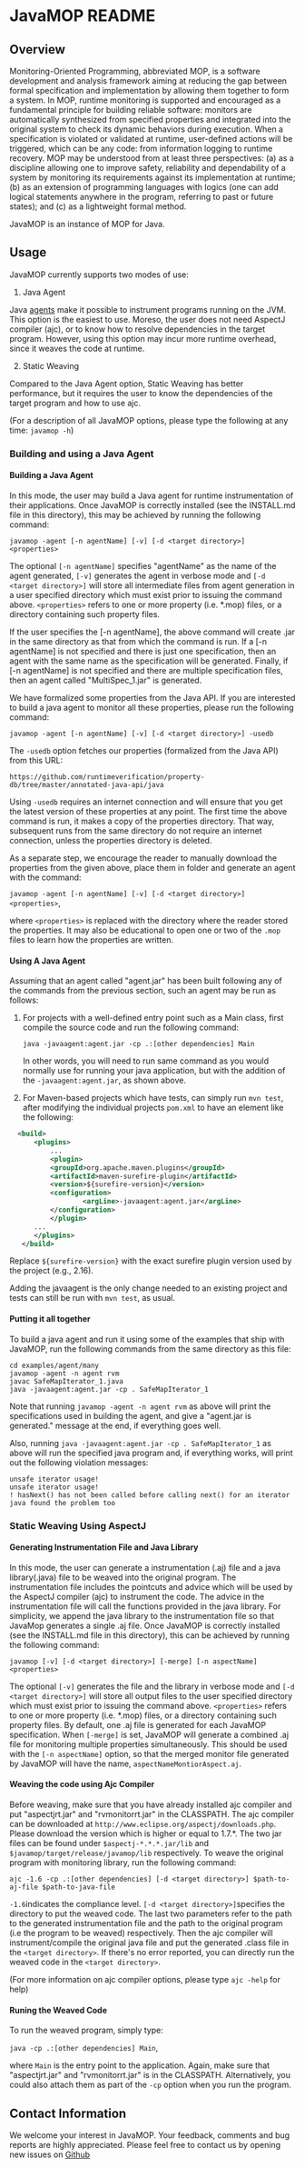 # JavaMOP README

## Overview

Monitoring-Oriented Programming, abbreviated MOP, is a software
development and analysis framework aiming at reducing the gap between
formal specification and implementation by allowing them together to
form a system. In MOP, runtime monitoring is supported and encouraged
as a fundamental principle for building reliable software: monitors
are automatically synthesized from specified properties and integrated
into the original system to check its dynamic behaviors during
execution. When a specification is violated or validated at runtime,
user-defined actions will be triggered, which can be any code: from
information logging to runtime recovery.  MOP may be understood from
at least three perspectives: (a) as a discipline allowing one to
improve safety, reliability and dependability of a system by
monitoring its requirements against its implementation at runtime; (b)
as an extension of programming languages with logics (one can add
logical statements anywhere in the program, referring to past or
future states); and (c) as a lightweight formal method.

JavaMOP is an instance of MOP for Java.

## Usage

JavaMOP currently supports two modes of use:

1. Java Agent

  Java [agents](http://docs.oracle.com/javase/6/docs/api/java/lang/instrument/package-summary.html) make it         possible to instrument programs running on the JVM. This option is the easiest to use. Moreso, the user does not   need AspectJ compiler (ajc), or to know how to resolve dependencies in the target program. However, using this    option may incur more runtime overhead, since it weaves the code at runtime.
   
2. Static Weaving

  Compared to the Java Agent option, Static Weaving has better performance, but it requires the user to know the    dependencies of the target program and how to use ajc.  

(For a description of all JavaMOP options, please type the following at
any time: ```javamop -h```)

### Building and using a Java Agent

#### Building a Java Agent

In this mode, the user may build a Java agent for runtime
instrumentation of their applications. Once JavaMOP is correctly
installed (see the INSTALL.md file in this directory), this may be
achieved by running the following command:

```javamop -agent [-n agentName] [-v] [-d <target directory>] <properties>```

The optional ```[-n agentName]``` specifies "agentName" as the name of
the agent generated, ```[-v]``` generates the agent in verbose mode
and ```[-d <target directory>]``` will store all intermediate files
from agent generation in a user specified directory which must exist
prior to issuing the command above. ```<properties>``` refers
to one or more property (i.e. *.mop) files, or a directory containing
such property files.

If the user specifies the [-n agentName], the above command will
create <agentName>.jar in the same directory as that from which the
command is run. If a [-n agentName] is not specified and there is just
one specification, then an agent with the same name as the
specification will be generated. Finally, if [-n agentName] is not
specified and there are multiple specification files, then an agent
called "MultiSpec_1.jar" is generated.

We have formalized some properties from the Java API. If you are
interested to build a java agent to monitor all these properties,
please run the following command:

```javamop -agent [-n agentName] [-v] [-d <target directory>] -usedb```

The ```-usedb``` option fetches our properties (formalized from the
Java API) from this URL:

`https://github.com/runtimeverification/property-db/tree/master/annotated-java-api/java`

Using ```-usedb``` requires an internet connection and will ensure
that you get the latest version of these properties at any point. The
first time the above command is run, it makes a copy of the properties
directory. That way, subsequent runs from the same directory do not
require an internet connection, unless the properties directory is
deleted.

As a separate step, we encourage the reader to manually download the
properties from the given above, place them in folder and generate an
agent with the command:

```javamop -agent [-n agentName] [-v] [-d <target directory>] <properties>```,

where ```<properties>``` is replaced with the directory where the reader
stored the properties. It may also be educational to open one or two
of the ```.mop``` files to learn how the properties are written.

#### Using A Java Agent

Assuming that an agent called "agent.jar" has been built following any
of the commands from the previous section, such an agent may be run as
follows:

1. For projects with a well-defined entry point such as a Main class,
   first compile the source code and run the following command:
  
   ```java -javaagent:agent.jar -cp .:[other dependencies] Main```

   In other words, you will need to run same command as you would
   normally use for running your java application, but with the
   addition of the ```-javaagent:agent.jar```, as shown above.


2. For Maven-based projects which have tests, can simply run ```mvn
   test```, after modifying the individual projects ```pom.xml``` to have
   an element like the following:

  ```xml
    <build>
    	<plugins>
    		...
        	<plugin>
	  		<groupId>org.apache.maven.plugins</groupId>
	  		<artifactId>maven-surefire-plugin</artifactId>
	  		<version>${surefire-version}</version>
	  		<configuration>
        			<argLine>-javaagent:agent.jar</argLine>
	  		</configuration>
        	</plugin>
		...       
      	</plugins>
     </build>
   ```

   Replace ```${surefire-version}``` with the exact surefire plugin
   version used by the project (e.g., 2.16). 

   Adding the javaagent is the only change needed to an existing
   project and tests can still be run with ```mvn test```, as usual.

#### Putting it all together

To build a java agent and run it using some of the examples that ship
with JavaMOP, run the following commands from the same directory as
this file:

```
cd examples/agent/many
javamop -agent -n agent rvm 
javac SafeMapIterator_1.java 
java -javaagent:agent.jar -cp . SafeMapIterator_1
```

Note that running ```javamop -agent -n agent rvm``` as above will
print the specifications used in building the agent, and give a
"agent.jar is generated." message at the end, if everything goes well.

Also, running ```java -javaagent:agent.jar -cp . SafeMapIterator_1```
as above will run the specified java program and, if everything works,
will print out the following violation messages:

```
unsafe iterator usage!
unsafe iterator usage!
! hasNext() has not been called before calling next() for an iterator
java found the problem too
```

### Static Weaving Using AspectJ

#### Generating Instrumentation File and Java Library

In this mode, the user can generate a instrumentation (.aj) file and 
a java library(.java) file to be weaved into the original program. The instrumentation
file includes the pointcuts and advice which will be used by the AspectJ compiler (ajc) to
instrument the code. The advice in the instrumentation file will call the functions
provided in the java library. For simplicity, we append the java library to the
instrumentation file so that JavaMop generates a single .aj file. Once JavaMOP is correctly installed (see the INSTALL.md file in this directory), this can be achieved by running the following command: 

```javamop [-v] [-d <target directory>] [-merge] [-n aspectName] <properties>```

The optional ```[-v]``` generates the file and the library in verbose mode and ```[-d <target directory>]``` will store 
all output files to the user specified directory which must exist prior to issuing the command above.
 ```<properties>``` refers to one or more property (i.e. *.mop) files, or a directory containing
such property files. By default, one .aj file is generated for each JavaMOP specification. When
```[-merge]``` is set, JavaMOP will generate a combined .aj file for monitoring multiple properties 
simultaneously. This should be used with the `[-n aspectName]` option, so that the merged monitor file 
generated by JavaMOP will have the name, `aspectNameMontiorAspect.aj`.

#### Weaving the code using Ajc Compiler

Before weaving, make sure that you have already installed ajc compiler and put "aspectjrt.jar" and 
"rvmonitorrt.jar" in the CLASSPATH. The ajc compiler can be downloaded at ```http://www.eclipse.org/aspectj/downloads.php```.
Please download the version which is higher or equal to 1.7.*. The two jar files can be found under
```$aspectj-*.*.*.jar/lib``` and ```$javamop/target/release/javamop/lib``` respectively.
To weave the original program with monitoring library, run the following command:

```ajc -1.6 -cp .:[other dependencies] [-d <target directory>] $path-to-aj-file $path-to-java-file```

```-1.6```indicates the compliance level. ```[-d <target directory>]```specifies the directory to put the weaved
code. The last two parameters refer to the path to the generated instrumentation file and the path to the original
program (i.e the program to be weaved) respectively. Then the ajc compiler will instrument/compile the original
java file and put the generated .class file in the ```<target directory>```. If there's no error reported, 
you can directly run the weaved code in the ```<target directory>```.

(For more information on ajc compiler options, please type ```ajc -help``` for help)

#### Runing the Weaved Code
To run the weaved program, simply type:

```java -cp .:[other dependencies] Main```,

where `Main` is the entry point to the application. Again, make sure that "aspectjrt.jar" and "rvmonitorrt.jar" is in the CLASSPATH.
Alternatively, you could also attach them as part of the ```-cp``` option when you run the program.


## Contact Information

We welcome your interest in JavaMOP. Your feedback, comments and bug
reports are highly appreciated. Please feel free to contact us by
opening new issues on
[Github](https://github.com/runtimeverification/javamop/issues)
